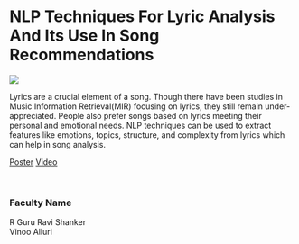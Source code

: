 # NLP Techniques For Lyric Analysis And Its Use In Song Recommendations

![](https://i.imgur.com/biRO8uV.png)

Lyrics are a crucial element of a song. Though there have been studies in Music Information Retrieval(MIR) focusing on lyrics, they still remain under-appreciated. People also prefer songs based on lyrics meeting their personal and emotional needs. NLP techniques can be used to extract features like emotions, topics, structure, and complexity from lyrics which can help in song analysis.

[Poster](14.%20NLP%20Techniques%20For%20Lyric%20Analysis%20And%20Its%20Use%20In%20Song%20Recommendations.pdf)
[Video](https://youtu.be/xYzGi1N7qO4)

<br>


### Faculty Name

R Guru Ravi Shanker<br>
Vinoo Alluri
